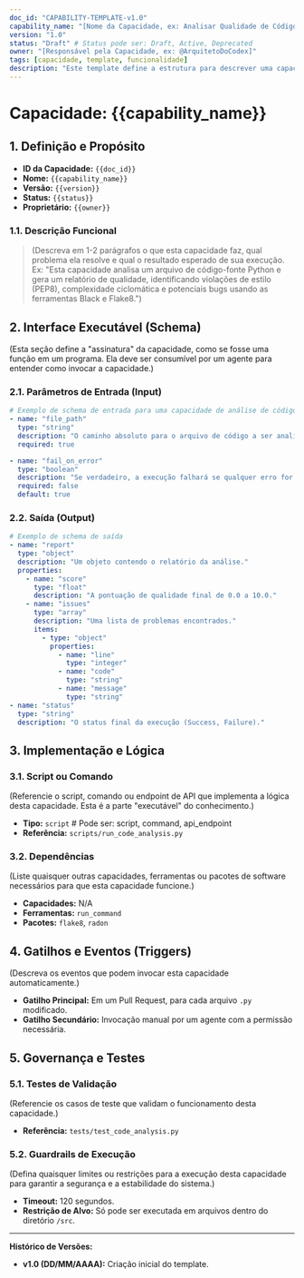 ```yaml
---
doc_id: "CAPABILITY-TEMPLATE-v1.0"
capability_name: "[Nome da Capacidade, ex: Analisar Qualidade de Código]"
version: "1.0"
status: "Draft" # Status pode ser: Draft, Active, Deprecated
owner: "[Responsável pela Capacidade, ex: @ArquitetoDoCodex]"
tags: [capacidade, template, funcionalidade]
description: "Este template define a estrutura para descrever uma capacidade de um agente, incluindo seus parâmetros, dependências, gatilhos e o script executável associado."
---
```


# Capacidade: {{capability_name}}

## 1. Definição e Propósito

-   **ID da Capacidade:** `{{doc_id}}`
-   **Nome:** `{{capability_name}}`
-   **Versão:** `{{version}}`
-   **Status:** `{{status}}`
-   **Proprietário:** `{{owner}}`

### 1.1. Descrição Funcional

> (Descreva em 1-2 parágrafos o que esta capacidade faz, qual problema ela resolve e qual o resultado esperado de sua execução. Ex: "Esta capacidade analisa um arquivo de código-fonte Python e gera um relatório de qualidade, identificando violações de estilo (PEP8), complexidade ciclomática e potenciais bugs usando as ferramentas Black e Flake8.")

## 2. Interface Executável (Schema)

(Esta seção define a "assinatura" da capacidade, como se fosse uma função em um programa. Ela deve ser consumível por um agente para entender como invocar a capacidade.)

### 2.1. Parâmetros de Entrada (Input)

```yaml
# Exemplo de schema de entrada para uma capacidade de análise de código
- name: "file_path"
  type: "string"
  description: "O caminho absoluto para o arquivo de código a ser analisado."
  required: true

- name: "fail_on_error"
  type: "boolean"
  description: "Se verdadeiro, a execução falhará se qualquer erro for encontrado."
  required: false
  default: true
```

### 2.2. Saída (Output)

```yaml
# Exemplo de schema de saída
- name: "report"
  type: "object"
  description: "Um objeto contendo o relatório da análise."
  properties:
    - name: "score"
      type: "float"
      description: "A pontuação de qualidade final de 0.0 a 10.0."
    - name: "issues"
      type: "array"
      description: "Uma lista de problemas encontrados."
      items:
        - type: "object"
          properties:
            - name: "line"
              type: "integer"
            - name: "code"
              type: "string"
            - name: "message"
              type: "string"
- name: "status"
  type: "string"
  description: "O status final da execução (Success, Failure)."
```

## 3. Implementação e Lógica

### 3.1. Script ou Comando

(Referencie o script, comando ou endpoint de API que implementa a lógica desta capacidade. Esta é a parte "executável" do conhecimento.)

-   **Tipo:** `script` # Pode ser: script, command, api_endpoint
-   **Referência:** `scripts/run_code_analysis.py`

### 3.2. Dependências

(Liste quaisquer outras capacidades, ferramentas ou pacotes de software necessários para que esta capacidade funcione.)

-   **Capacidades:** N/A
-   **Ferramentas:** `run_command`
-   **Pacotes:** `flake8`, `radon`

## 4. Gatilhos e Eventos (Triggers)

(Descreva os eventos que podem invocar esta capacidade automaticamente.)

-   **Gatilho Principal:** Em um Pull Request, para cada arquivo `.py` modificado.
-   **Gatilho Secundário:** Invocação manual por um agente com a permissão necessária.

## 5. Governança e Testes

### 5.1. Testes de Validação

(Referencie os casos de teste que validam o funcionamento desta capacidade.)

-   **Referência:** `tests/test_code_analysis.py`

### 5.2. Guardrails de Execução

(Defina quaisquer limites ou restrições para a execução desta capacidade para garantir a segurança e a estabilidade do sistema.)

-   **Timeout:** 120 segundos.
-   **Restrição de Alvo:** Só pode ser executada em arquivos dentro do diretório `/src`.

---
**Histórico de Versões:**
-   **v1.0 (DD/MM/AAAA):** Criação inicial do template.
